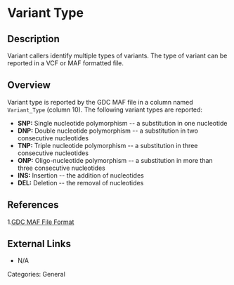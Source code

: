 # Variant Type #

## Description ##
Variant callers identify multiple types of variants.  The type of variant can be reported in a VCF or MAF formatted file.

## Overview ##

Variant type is reported by the GDC MAF file in a column named `Variant_Type` (column 10). The following variant types are reported:

* __SNP:__ Single nucleotide polymorphism -- a substitution in one nucleotide
* __DNP:__ Double nucleotide polymorphism -- a substitution in two consecutive nucleotides
* __TNP:__ Triple nucleotide polymorphism -- a substitution in three consecutive nucleotides
* __ONP:__ Oligo-nucleotide polymorphism -- a substitution in more than three consecutive nucleotides
* __INS:__ Insertion -- the addition of nucleotides
* __DEL:__ Deletion -- the removal of nucleotides

## References ##
1.[GDC MAF File Format](https://docs.gdc.cancer.gov/Data/File_Formats/MAF_Format/)

## External Links ##
* N/A

Categories: General
